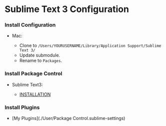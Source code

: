 # Sublime Text 3 Configuration

### Install Configuration

* Mac:

	* Clone to `/Users/YOURUSERNAME/Library/Application Support/Sublime Text 3/`
	* Update submodule.
	* Rename to `Packages`.


### Install Package Control

* Sublime Text3:
	
	* [INSTALLATION](https://packagecontrol.io/installation)

	
### Install Plugins

* [My Plugins](./User/Package Control.sublime-settings)
